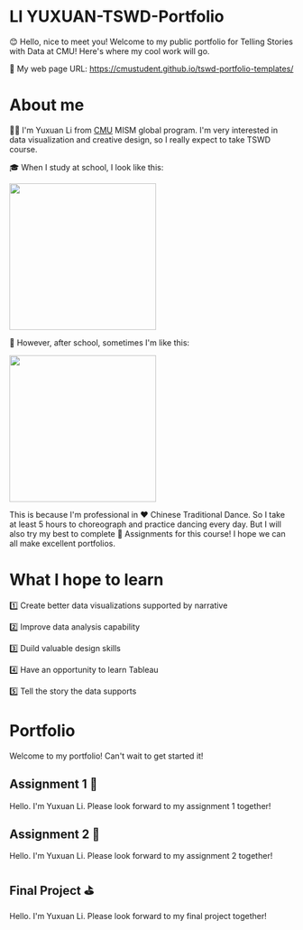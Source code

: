 # LI YUXUAN-TSWD-Portfolio
😊 Hello, nice to meet you! Welcome to my public portfolio for Telling Stories with Data at CMU! Here's where my cool work will go. 

🔗 My web page URL: [https://cmustudent.github.io/tswd-portfolio-templates/ ](https://ivyliyuxuan.github.io/LI-YUXUAN-TSWD-Portfolio/)

# About me
👩‍🎓 I'm Yuxuan Li from [CMU](https://www.cmu.edu) MISM global program. I'm very interested in data visualization and creative design, so I really expect to take TSWD course. 

🎓 When I study at school, I look like this:

<img src="https://user-images.githubusercontent.com/107164906/213944188-4cb9a356-0005-4c5d-bb8b-e9aa18e2b2f6.jpg" width="260"/>

👀 However, after school, sometimes I'm like this:

<img src="https://user-images.githubusercontent.com/107164906/213944115-867bce1c-faa0-4f65-bdf5-cc4594a57a9d.jpg" width="260"/>

This is because I'm professional in ❤️ Chinese Traditional Dance. So I take at least 5 hours to choreograph and practice dancing every day. But I will also try my best to complete 💙 Assignments for this course! I hope we can all make excellent portfolios.

# What I hope to learn
1️⃣ Create better data visualizations supported by narrative

2️⃣ Improve data analysis capability

3️⃣ Duild valuable design skills

4️⃣ Have an opportunity to learn Tableau

5️⃣ Tell the story the data supports

# Portfolio
Welcome to my portfolio! Can't wait to get started it!

## Assignment 1 📝
Hello. I'm Yuxuan Li. Please look forward to my assignment 1 together!

## Assignment 2 📝
Hello. I'm Yuxuan Li. Please look forward to my assignment 2 together!

## Final Project ⛳
Hello. I'm Yuxuan Li. Please look forward to my final project together!
